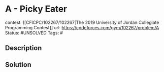 # A - Picky Eater

contest: [[CFICPC/102267/102267|The 2019 University of Jordan Collegiate Programming Contest]]
url: https://codeforces.com/gym/102267/problem/A
Status: #UNSOLVED
Tags: #

## Description

## Solution

